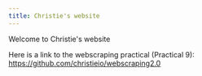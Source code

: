 ```yaml
---
title: Christie's website
---
```


Welcome to Christie's website

Here is a link to the webscraping practical (Practical 9):
<a> https://github.com/christieio/webscraping2.0 </a>
